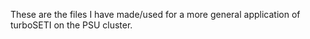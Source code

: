 These are the files I have made/used for a more general application of turboSETI on the PSU cluster.
